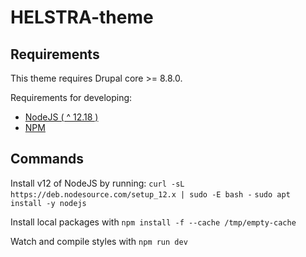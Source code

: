 # HELSTRA-theme

## Requirements

This theme requires Drupal core >= 8.8.0.

Requirements for developing:
- [NodeJS ( ^ 12.18 )](https://nodejs.org/en/)
- [NPM](https://npmjs.com/)

## Commands

Install v12 of NodeJS by running:
  `curl -sL https://deb.nodesource.com/setup_12.x | sudo -E bash -`
  `sudo apt install -y nodejs`

Install local packages with
 `npm install -f --cache /tmp/empty-cache`

Watch and compile styles with
 `npm run dev`
